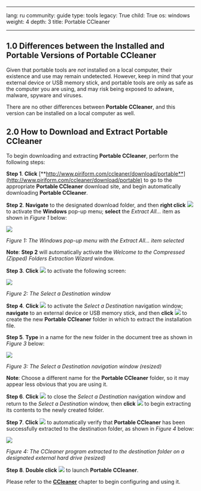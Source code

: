 

---

lang: ru
community: guide
type: tools
legacy: True
child: True
os: windows
weight: 4
depth: 3
title: Portable CCleaner

---

## 1.0 Differences between the Installed and Portable Versions of Portable CCleaner ##

Given that portable tools are *not* installed on a local computer, their existence and use may remain undetected. However, keep in mind that your external device or USB memory stick, and portable tools are only as safe as the computer you are using, and may risk being exposed to adware, malware, spyware and viruses. 

There are no other differences between **Portable CCleaner**, and this version can be installed on a local computer as well.

## 2.0 How to Download and Extract Portable CCleaner ##

To begin downloading and extracting **Portable CCleaner**, perform the following steps:

**Step 1**. **Click** [**http://www.piriform.com/ccleaner/download/portable**](http://www.piriform.com/ccleaner/download/portable) to go to the appropriate **Portable CCleaner** download site, and begin automatically downloading **Portable CCleaner**.

**Step 2**. **Navigate** to the designated download folder, and then **right click** ![](/sbox/screen/ccleanerportable-en-1/01.png) to activate the **Windows** pop-up menu; **select** the *Extract All...* item as shown in *Figure 1* below:

![](/sbox/screen/ccleanerportable-en-1/02.png)

*Figure 1: The Windows pop-up menu with the Extract All... item selected*

**Note**: **Step 2** will automatically activate the *Welcome to the Compressed (Zipped) Folders Extraction Wizard* window.

**Step 3**. **Click** ![](/sbox/screen/ccleanerportable-en-1/03.png) to activate the following screen:

![](/sbox/screen/ccleanerportable-en-1/04.png)

*Figure 2: The Select a Destination window*

**Step 4**. **Click** ![](/sbox/screen/ccleanerportable-en-1/05.png) to activate the *Select a Destination* navigation window; **navigate**  to an external device or USB memory stick, and then **click** ![](/sbox/screen/ccleanerportable-en-1/06.png) to create the new **Portable CCleaner** folder in which to extract the installation file.

**Step 5**. **Type** in a name for the new folder in the document tree as shown in *Figure 3* below: 

![](/sbox/screen/ccleanerportable-en-1/07.png)

*Figure 3: The Select a Destination navigation window (resized)*

**Note**: Choose a different name for the **Portable CCleaner** folder, so it may appear less obvious that you are using it. 

**Step 6**. **Click** ![](/sbox/screen/ccleanerportable-en-1/08.png) to close the *Select a Destination* navigation window and return to the *Select a Destination* window, then **click** ![](/sbox/screen/ccleanerportable-en-1/03.png) to begin extracting its contents to the newly created folder.

**Step 7**. **Click** ![](/sbox/screen/ccleanerportable-en-1/09.png) to automatically verify that **Portable CCleaner** has been successfully extracted to the destination folder, as shown in *Figure 4* below:

![](/sbox/screen/ccleanerportable-en-1/10.png)

*Figure 4: The CCleaner program extracted to the destination folder on a designated external hard drive (resized)*

**Step 8**. **Double click** ![](/sbox/screen/ccleanerportable-en-1/11.png) to launch **Portable CCleaner**.

Please refer to the [**CCleaner**](/en/ccleaner_main) chapter to begin configuring and using it.


